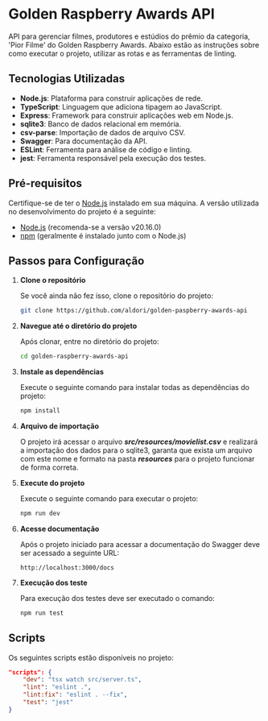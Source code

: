 # Golden Raspberry Awards API

API para gerenciar filmes, produtores e estúdios do prêmio da categoria, 'Pior Filme' do Golden Raspberry Awards. Abaixo estão as instruções sobre como executar o projeto, utilizar as rotas e as ferramentas de linting.

## Tecnologias Utilizadas

- **Node.js**: Plataforma para construir aplicações de rede.
- **TypeScript**: Linguagem que adiciona tipagem ao JavaScript.
- **Express**: Framework para construir aplicações web em Node.js.
- **sqlite3**: Banco de dados relacional em memória.
- **csv-parse**: Importação de dados de arquivo CSV.
- **Swagger**: Para documentação da API.
- **ESLint**: Ferramenta para análise de código e linting.
- **jest**: Ferramenta responsável pela execução dos testes.

## Pré-requisitos

Certifique-se de ter o [Node.js](https://nodejs.org/) instalado em sua máquina. A versão utilizada no desenvolvimento do projeto é a seguinte:

- [Node.js](https://nodejs.org/) (recomenda-se a versão v20.16.0)
- [npm](https://www.npmjs.com/) (geralmente é instalado junto com o Node.js)

## Passos para Configuração

1. **Clone o repositório**

   Se você ainda não fez isso, clone o repositório do projeto:

   ```bash
   git clone https://github.com/aldori/golden-paspberry-awards-api
   ```

2. **Navegue até o diretório do projeto**

   Após clonar, entre no diretório do projeto:

   ```bash
   cd golden-raspberry-awards-api
   ```

3. **Instale as dependências**

   Execute o seguinte comando para instalar todas as dependências do projeto:

   ```bash
   npm install
   ```

4. **Arquivo de importação**

   O projeto irá acessar o arquivo **_src/resources/movielist.csv_** e realizará a importação dos dados para o sqlite3, garanta que exista um arquivo com este nome e formato na pasta **_resources_** para o projeto funcionar de forma correta.

5. **Execute do projeto**

   Execute o seguinte comando para executar o projeto:

   ```bash
   npm run dev
   ```

6. **Acesse documentação**

   Após o projeto iniciado para acessar a documentação do Swagger deve ser acessado a seguinte URL:

   ```link
   http://localhost:3000/docs
   ```

7. **Execução dos teste**

   Para execução dos testes deve ser executado o comando:

   ```bash
   npm run test
   ```

## Scripts

Os seguintes scripts estão disponíveis no projeto:

```json
"scripts": {
    "dev": "tsx watch src/server.ts",
    "lint": "eslint .",
    "lint:fix": "eslint . --fix",
    "test": "jest"
}
```
